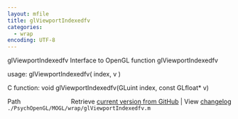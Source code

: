 ```yaml
---
layout: mfile
title: glViewportIndexedfv
categories:
  - wrap
encoding: UTF-8
---
```


glViewportIndexedfv  Interface to OpenGL function glViewportIndexedfv

usage:  glViewportIndexedfv( index, v )

C function:  void glViewportIndexedfv(GLuint index, const GLfloat\* v)


<div class="code_header" style="text-align:right;">
  <span style="float:left;">Path&nbsp;&nbsp;</span> <span class="counter">Retrieve <a href=
  "https://raw.github.com/Psychtoolbox-3/Psychtoolbox-3/beta/./PsychOpenGL/MOGL/wrap/glViewportIndexedfv.m">current version from GitHub</a> | View <a href=
  "https://github.com/Psychtoolbox-3/Psychtoolbox-3/commits/beta/./PsychOpenGL/MOGL/wrap/glViewportIndexedfv.m">changelog</a></span>
</div>
<div class="code">
  <code>./PsychOpenGL/MOGL/wrap/glViewportIndexedfv.m</code>
</div>
